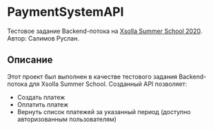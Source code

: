 # PaymentSystemAPI    

Тестовое задание Backend-потока на [Xsolla Summer School 2020](https://github.com/FJCrux/xsolla-backend-school-2020).    
Автор: Салимов Руслан.
## Описание    

Этот проект был выполнен в качестве тестового задания Backend-потока для Xsolla Summer School.
Созданный API позволяет:
- Создать платеж
- Оплатить платеж
- Вернуть список платежей за указанный период (доступно авторизованным пользователям)
